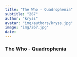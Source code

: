 ```yaml
---
title: "The Who - Quadrophenia"
subtitle: "267"
author: "kryss"
avatar: "img/authors/kryss.jpg"
image: "img/267.jpg"
date:
---
```


### The Who - Quadrophenia
